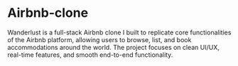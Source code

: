 # Airbnb-clone
Wanderlust is a full-stack Airbnb clone I built to replicate core functionalities of the Airbnb platform, allowing users to browse, list, and book accommodations around the world. The project focuses on clean UI/UX, real-time features, and smooth end-to-end functionality.

